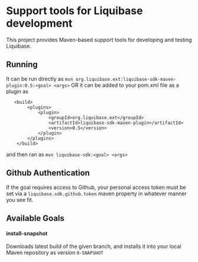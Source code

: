 # Support tools for Liquibase development

This project provides Maven-based support tools for developing and testing Liquibase.

## Running

It can be run directly as `mvn org.liquibase.ext:liquibase-sdk-maven-plugin:0.5:<goal> <args>` OR it can be added to your pom.xml file as a plugin as

```
   <build>
        <plugins>
            <plugin>
                <groupId>org.liquibase.ext</groupId>
                <artifactId>liquibase-sdk-maven-plugin</artifactId>
                <version>0.5</version>
            </plugin>
        </plugins>
    </build>
```

and then ran as `mvn liquibase-sdk:<goal> <args>`

## Github Authentication

If the goal requires access to Github, your personal access token must be set via a `liquibase.sdk.github.token` maven property in whatever manner you see fit.

## Available Goals

#### install-snapshot

Downloads latest build of the given branch, and installs it into your local Maven repository as version `0-SNAPSHOT`
